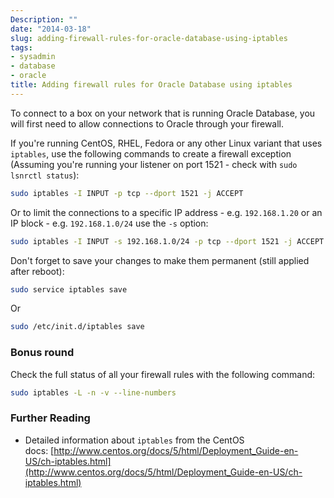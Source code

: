 ```yaml
---
Description: ""
date: "2014-03-18"
slug: adding-firewall-rules-for-oracle-database-using-iptables
tags:
- sysadmin
- database
- oracle
title: Adding firewall rules for Oracle Database using iptables
---
```


To connect to a box on your network that is running Oracle Database, you will first need to allow connections to Oracle through your firewall.

<!--more-->

If you're running CentOS, RHEL, Fedora or any other Linux variant that uses `iptables`, use the following commands to create a firewall exception (Assuming you're running your listener on port 1521 - check with `sudo lsnrctl status`):

```bash
sudo iptables -I INPUT -p tcp --dport 1521 -j ACCEPT
```

Or to limit the connections to a specific IP address - e.g. `192.168.1.20` or an IP block - e.g. `192.168.1.0/24` use the `-s` option:

```bash
sudo iptables -I INPUT -s 192.168.1.0/24 -p tcp --dport 1521 -j ACCEPT
```

Don't forget to save your changes to make them permanent (still applied after reboot):

```bash
sudo service iptables save
```

Or

```bash
sudo /etc/init.d/iptables save
```

### Bonus round

Check the full status of all your firewall rules with the following command:

```bash
sudo iptables -L -n -v --line-numbers
```

### Further Reading

* Detailed information about `iptables` from the CentOS docs: [http://www.centos.org/docs/5/html/Deployment_Guide-en-US/ch-iptables.html](http://www.centos.org/docs/5/html/Deployment_Guide-en-US/ch-iptables.html)
